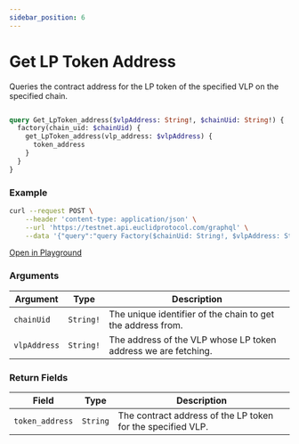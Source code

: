 ```yaml
---
sidebar_position: 6
---
```


# Get LP Token Address

Queries the contract address for the LP token of the specified VLP on the specified chain.

```graphql

query Get_LpToken_address($vlpAddress: String!, $chainUid: String!) {
  factory(chain_uid: $chainUid) {
    get_LpToken_address(vlp_address: $vlpAddress) {
      token_address
    }
  }
}

```

### Example 

```bash
curl --request POST \
    --header 'content-type: application/json' \
    --url 'https://testnet.api.euclidprotocol.com/graphql' \
    --data '{"query":"query Factory($chainUid: String!, $vlpAddress: String!) {\n  factory(chain_uid: $chainUid) {\n    get_LpToken_address(vlp_address: $vlpAddress) {\n      token_address\n    }\n  }\n}","variables":{"chainUid":"injective","vlpAddress":"euclid1uzvynexu8yk43njlk2uw9ezywandc4ru8tqyekurxcqwfja8t8kqy7gtll"}}'
```
[Open in Playground](https://testnet.api.euclidprotocol.com/?explorerURLState=N4IgJg9gxgrgtgUwHYBcQC4QEcYIE4CeABAGICGUKEhAFACRQAWZAlkgKotjpEDKKeNgHMAhABoidAG4AbAA4BBMGDwIAzmp79BSUQEoiwADpIiRAGYUqtJqyQB9GFx4NmbTmAPHTZokIQo9gAycgAqEADWyPZkyqoaNLJyMXHqmpJJSippXia%2BvlRRDrHZGnm%2BAL7lVUgVIGIgUmSCZABGMuoYIN5mRiC27lx9PH1sAFYIlCxSCH1i5X2ZqWUYRH0IMFAyXACMMABeUgRICAAeMAAcBBEALADMSGMyEQBMMADuAJwI%2BwTvZEgwFAbnhLigsAQEBEYHhTlAsO9zGMyBcUBcIhCAOxCFAyGR9Ex1CpAA)

### Arguments

| **Argument**   | **Type**   | **Description**                                                      |
|----------------|------------|----------------------------------------------------------------------|
| `chainUid`     | `String!`  | The unique identifier of the chain to get the address from.         |
| `vlpAddress`   | `String!`  | The address of the VLP whose LP token address we are fetching.      |

### Return Fields

| **Field**            | **Type**   | **Description**                               |
|------------------|--------|-------------------------------------------|
| `token_address`      | `String` | The contract address of the LP token for the specified VLP.      |